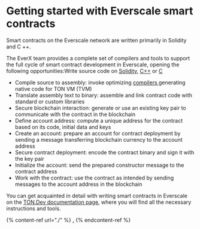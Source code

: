 # Getting started with Everscale smart contracts

Smart contracts on the Everscale network are written primarily in Solidity and C ++.

The EverX team provides a complete set of compilers and tools to support the full cycle of smart contract development in Everscale, opening the following opportunities:Write source code on [Solidity](https://docs.ton.dev/86757ecb2/v/0/p/950f8a-write-smart-contract-in-solidity), [C++](https://docs.ton.dev/86757ecb2/p/828241-c-tutorial) or [C](https://docs.ton.dev/86757ecb2/p/16892e-giver-in-c)

* Compile source to assembly: invoke optimizing [compilers ](https://docs.ton.dev/86757ecb2/p/552389-general)generating native code for TON VM (TVM)
* Translate assembly text to binary: assemble and link contract code with standard or custom libraries
* Secure blockchain interaction: generate or use an existing key pair to communicate with the contract in the blockchain
* Define account address: compute a unique address for the contract based on its code, initial data and keys
* Create an account: prepare an account for contract deployment by sending a message transferring blockchain currency to the account address
* Secure contract deployment: encode the contract binary and sign it with the key pair
* Initialize the account: send the prepared constructor message to the contract address
* Work with the contract: use the contract as intended by sending messages to the account address in the blockchain

You can get acquainted in detail with writing smart contracts in Everscale on the [TON.Dev documentation page](https://docs.ton.dev/86757ecb2/p/12d2bf-getting-started-with-ton-smart-contracts), where you will find all the necessary instructions and tools.

{% content-ref url="./" %}
[.](./)
{% endcontent-ref %}
